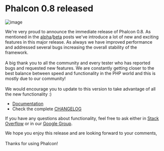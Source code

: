 <!--
slug: phalcon-0-8-released
date: Wed Jan 09 2013 12:15:00 GMT-0500 (EST)
tags: php, phalcon, release
title: Phalcon 0.8 released
id: 40101666697
link: http://blog.phalconphp.com/post/40101666697/phalcon-0-8-released
raw: {"blog_name":"phalconphp","id":40101666697,"post_url":"http://blog.phalconphp.com/post/40101666697/phalcon-0-8-released","slug":"phalcon-0-8-released","type":"text","date":"2013-01-09 17:15:00 GMT","timestamp":1357751700,"state":"published","format":"html","reblog_key":"vXxJx4Y9","tags":["php","phalcon","release"],"short_url":"http://tmblr.co/Z6PumvbMFj_9","highlighted":[],"note_count":2,"source_url":"https://phalconphp.com/download","source_title":"phalconphp.com","title":"Phalcon 0.8 released","body":"<div><img alt=\"image\" src=\"http://static.phalconphp.com/blog/img/falcon8.jpg\"/></div>\n<p>We&rsquo;re very proud to announce the immediate release of Phalcon 0.8. As mentioned in the <a href=\"http://blog.phalconphp.com/post/38117434637/phalcon-0-8-0-alpha-available\">alpha</a>/<a href=\"http://blog.phalconphp.com/post/39414289860/phalcon-0-8-0-beta-is-available\">beta</a> posts we&rsquo;ve introduce a lot of new and exciting features in this major release. As always we have improved performance and addressed several bugs increasing the overall stability of the framework.<br/><br/>A big thank you to all the community and every tester who has reported bugs and requested new features. We are constantly getting closer to the best balance between speed and functionality in the PHP world and this is mostly due to our community!<br/><br/>We would encourage you to update to this version to take advantage of all the new functionality :)</p>\n<ul><li><a href=\"https://docs.phalconphp.com/en/latest/\">Documentation</a></li>\n<li>Check the complete <a href=\"https://github.com/phalcon/cphalcon/blob/0.8.0/CHANGELOG\">CHANGELOG</a></li>\n</ul><p>If you have any questions about functionality, feel free to ask either in <a href=\"http://stackoverflow.com/questions/tagged/phalcon?sort=newest&amp;pagesize=15\">Stack Overflow</a> or in our <a href=\"https://groups.google.com/forum/?fromgroups#%21forum/phalcon\">Google Group</a>.</p>\n<p>We hope you enjoy this release and are looking forward to your comments,<br/><br/>Thanks for using Phalcon!</p>","reblog":{"tree_html":"","comment":"<div><img alt=\"image\" src=\"http://static.phalconphp.com/blog/img/falcon8.jpg\"></div>\n<p>We&rsquo;re very proud to announce the immediate release of Phalcon 0.8. As mentioned in the <a href=\"http://blog.phalconphp.com/post/38117434637/phalcon-0-8-0-alpha-available\">alpha</a>/<a href=\"http://blog.phalconphp.com/post/39414289860/phalcon-0-8-0-beta-is-available\">beta</a> posts we&rsquo;ve introduce a lot of new and exciting features in this major release. As always we have improved performance and addressed several bugs increasing the overall stability of the framework.<br><br>A big thank you to all the community and every tester who has reported bugs and requested new features. We are constantly getting closer to the best balance between speed and functionality in the PHP world and this is mostly due to our community!<br><br>We would encourage you to update to this version to take advantage of all the new functionality :)</p>\n<ul><li><a href=\"https://docs.phalconphp.com/en/latest/\">Documentation</a></li>\n<li>Check the complete <a href=\"https://github.com/phalcon/cphalcon/blob/0.8.0/CHANGELOG\">CHANGELOG</a></li>\n</ul><p>If you have any questions about functionality, feel free to ask either in <a href=\"http://stackoverflow.com/questions/tagged/phalcon?sort=newest&amp;pagesize=15\">Stack Overflow</a> or in our <a href=\"https://groups.google.com/forum/?fromgroups#%21forum/phalcon\">Google Group</a>.</p>\n<p>We hope you enjoy this release and are looking forward to your comments,<br><br>Thanks for using Phalcon!</p>"},"trail":[{"blog":{"name":"phalconphp","theme":{"header_full_width":1117,"header_full_height":426,"header_focus_width":758,"header_focus_height":426,"avatar_shape":"square","background_color":"#FAFAFA","body_font":"Helvetica Neue","header_bounds":"0,937,426,179","header_image":"http://static.tumblr.com/be2b0380984b972b47699d457f4c0ffb/ivjir8a/815nn0qo7/tumblr_static_28z87js742xwowwo0kco04ogs.jpg","header_image_focused":"http://static.tumblr.com/be2b0380984b972b47699d457f4c0ffb/ivjir8a/laHnn0qo9/tumblr_static_tumblr_static_28z87js742xwowwo0kco04ogs_focused_v3.jpg","header_image_scaled":"http://static.tumblr.com/be2b0380984b972b47699d457f4c0ffb/ivjir8a/815nn0qo7/tumblr_static_28z87js742xwowwo0kco04ogs_2048_v2.jpg","header_stretch":true,"link_color":"#529ECC","show_avatar":true,"show_description":true,"show_header_image":true,"show_title":true,"title_color":"#444444","title_font":"Gibson","title_font_weight":"bold"}},"post":{"id":"40101666697"},"content":"<div><img alt=\"image\" src=\"http://static.phalconphp.com/blog/img/falcon8.jpg\"></div>\n<p>We're very proud to announce the immediate release of Phalcon 0.8. As mentioned in the <a href=\"http://blog.phalconphp.com/post/38117434637/phalcon-0-8-0-alpha-available\">alpha</a>/<a href=\"http://blog.phalconphp.com/post/39414289860/phalcon-0-8-0-beta-is-available\">beta</a> posts we've introduce a lot of new and exciting features in this major release. As always we have improved performance and addressed several bugs increasing the overall stability of the framework.<br><br>A big thank you to all the community and every tester who has reported bugs and requested new features. We are constantly getting closer to the best balance between speed and functionality in the PHP world and this is mostly due to our community!<br><br>We would encourage you to update to this version to take advantage of all the new functionality :)</p>\n<ul><li><a href=\"https://docs.phalconphp.com/en/latest/\">Documentation</a></li>\n<li>Check the complete <a href=\"https://github.com/phalcon/cphalcon/blob/0.8.0/CHANGELOG\">CHANGELOG</a></li>\n</ul><p>If you have any questions about functionality, feel free to ask either in <a href=\"http://stackoverflow.com/questions/tagged/phalcon?sort=newest&pagesize=15\">Stack Overflow</a> or in our <a href=\"https://groups.google.com/forum/?fromgroups#%21forum/phalcon\">Google Group</a>.</p>\n<p>We hope you enjoy this release and are looking forward to your comments,<br><br>Thanks for using Phalcon!</p>","content_raw":"<div><img alt=\"image\" src=\"http://static.phalconphp.com/blog/img/falcon8.jpg\"></div>\r\n<p>We're very proud to announce the immediate release of Phalcon 0.8. As mentioned in the <a href=\"http://blog.phalconphp.com/post/38117434637/phalcon-0-8-0-alpha-available\">alpha</a>/<a href=\"http://blog.phalconphp.com/post/39414289860/phalcon-0-8-0-beta-is-available\">beta</a> posts we've introduce a lot of new and exciting features in this major release. As always we have improved performance and addressed several bugs increasing the overall stability of the framework.<br><br>A big thank you to all the community and every tester who has reported bugs and requested new features. We are constantly getting closer to the best balance between speed and functionality in the PHP world and this is mostly due to our community!<br><br>We would encourage you to update to this version to take advantage of all the new functionality :)</p>\r\n<ul><li><a href=\"https://docs.phalconphp.com/en/latest/\">Documentation</a></li>\r\n<li>Check the complete <a href=\"https://github.com/phalcon/cphalcon/blob/0.8.0/CHANGELOG\">CHANGELOG</a></li>\r\n</ul><p>If you have any questions about functionality, feel free to ask either in <a href=\"http://stackoverflow.com/questions/tagged/phalcon?sort=newest&amp;pagesize=15\">Stack Overflow</a> or in our <a href=\"https://groups.google.com/forum/?fromgroups#%21forum/phalcon\">Google Group</a>.</p>\r\n<p>We hope you enjoy this release and are looking forward to your comments,<br><br>Thanks for using Phalcon!</p>","is_current_item":true,"is_root_item":true}]}
publish: 2013-01-09
-->


Phalcon 0.8 released
====================

![image](http://static.phalconphp.com/blog/img/falcon8.jpg)

We're very proud to announce the immediate release of Phalcon 0.8. As
mentioned in the
[alpha](http://blog.phalconphp.com/post/38117434637/phalcon-0-8-0-alpha-available)/[beta](http://blog.phalconphp.com/post/39414289860/phalcon-0-8-0-beta-is-available)
posts we've introduce a lot of new and exciting features in this major
release. As always we have improved performance and addressed several
bugs increasing the overall stability of the framework.\
\
A big thank you to all the community and every tester who has reported
bugs and requested new features. We are constantly getting closer to the
best balance between speed and functionality in the PHP world and this
is mostly due to our community!\
\
We would encourage you to update to this version to take advantage of
all the new functionality :)

-   [Documentation](https://docs.phalconphp.com/en/latest/)
-   Check the complete
    [CHANGELOG](https://github.com/phalcon/cphalcon/blob/0.8.0/CHANGELOG)

If you have any questions about functionality, feel free to ask either
in [Stack
Overflow](http://stackoverflow.com/questions/tagged/phalcon?sort=newest&pagesize=15)
or in our [Google
Group](https://groups.google.com/forum/?fromgroups#%21forum/phalcon).

We hope you enjoy this release and are looking forward to your
comments,\
\
Thanks for using Phalcon!

